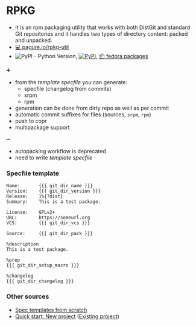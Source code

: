 # RPKG

- It is an rpm packaging utility that works with both DistGit and standard Git repositories and it handles two types of directory content: packed and unpacked.
- [ :computer: pagure.io/rpkg-util](https://pagure.io/rpkg-util)
- ![PyPI - Python Version](https://img.shields.io/pypi/pyversions/rpkg.svg), [![PyPI](https://img.shields.io/pypi/v/rpkg.svg)](https://pypi.org/project/rpkg/), [ :package: fedora packages](https://src.fedoraproject.org/rpms/rpkg)


:heavy_plus_sign:
- from the *template specfile* you can generate:
  - specfile (changelog from commits)
  - srpm
  - rpm
- generation can be done from dirty repo as well as per commit
- automatic commit suffixes for files (sources, `srpm`, `rpm`)
- push to copr
- multipackage support

:heavy_minus_sign:
- autopacking workflow is deprecated
- need to write *template specfile*

### Specfile template

```
Name:       {{{ git_dir_name }}}
Version:    {{{ git_dir_version }}}
Release:    1%{?dist}
Summary:    This is a test package.

License:    GPLv2+
URL:        https://someurl.org
VCS:        {{{ git_dir_vcs }}}

Source:     {{{ git_dir_pack }}}

%description
This is a test package.

%prep
{{{ git_dir_setup_macro }}}

%changelog
{{{ git_dir_changelog }}}
```



### Other sources

- [Spec templates from scratch](https://docs.pagure.org/rpkg-util/spec_templates_from_scratch.html)
- [Quick start: New project](https://docs.pagure.org/rpkg-util/quick_start.html) ([Existing project](https://docs.pagure.org/rpkg-util/quick_start.html#existing-project))
